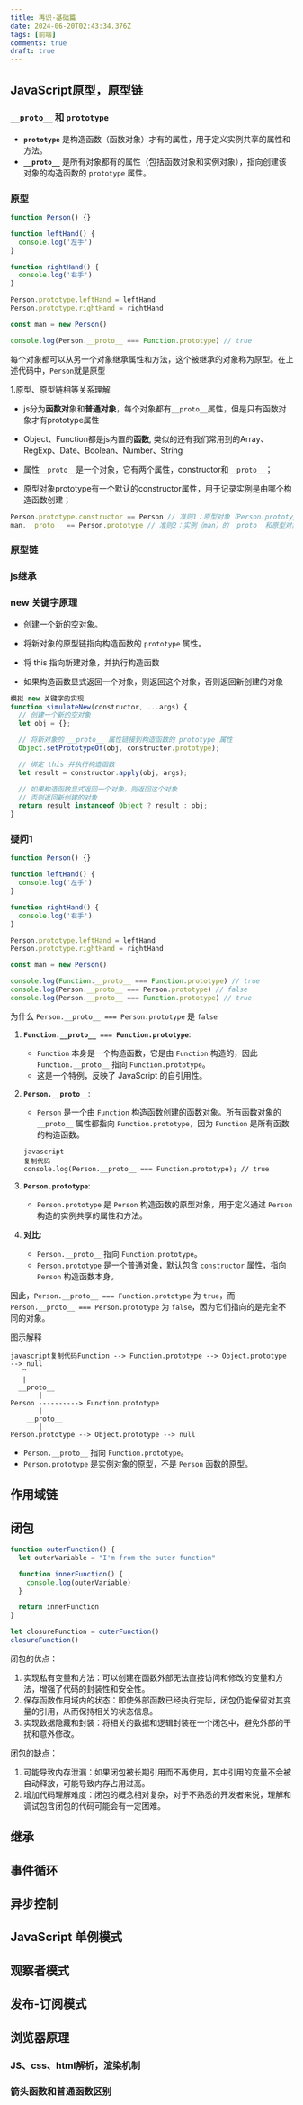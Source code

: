 ```yaml
---
title: 再识·基础篇
date: 2024-06-20T02:43:34.376Z
tags: [前端]
comments: true
draft: true
---
```


## JavaScript原型，原型链

### `__proto__` 和 `prototype`

- **`prototype`** 是构造函数（函数对象）才有的属性，用于定义实例共享的属性和方法。
- **`__proto__`** 是所有对象都有的属性（包括函数对象和实例对象），指向创建该对象的构造函数的 `prototype` 属性。

### 原型

```js
function Person() {}

function leftHand() {
  console.log('左手')
}

function rightHand() {
  console.log('右手')
}

Person.prototype.leftHand = leftHand
Person.prototype.rightHand = rightHand

const man = new Person()

console.log(Person.__proto__ === Function.prototype) // true
```

每个对象都可以从另一个对象继承属性和方法，这个被继承的对象称为原型。在上述代码中，`Person`就是原型

1.原型、原型链相等关系理解

- js分为**函数对**象和**普通对象**，每个对象都有`__proto__`属性，但是只有函数对象才有prototype属性

- Object、Function都是js内置的**函数**, 类似的还有我们常用到的Array、RegExp、Date、Boolean、Number、String
- 属性`__proto__`是一个对象，它有两个属性，constructor和`__proto__`；
- 原型对象prototype有一个默认的constructor属性，用于记录实例是由哪个构造函数创建；

```js
Person.prototype.constructor == Person // 准则1：原型对象（Person.prototype）的constructor指向构造函数本身
man.__proto__ == Person.prototype // 准则2：实例（man）的__proto__和原型对象指向同一个地方
```

### 原型链

### js继承

### new 关键字原理

- 创建一个新的空对象。

- 将新对象的原型链指向构造函数的 `prototype` 属性。

- 将 this 指向新建对象，并执行构造函数

- 如果构造函数显式返回一个对象，则返回这个对象，否则返回新创建的对象

```js
模拟 new 关键字的实现
function simulateNew(constructor, ...args) {
  // 创建一个新的空对象
  let obj = {};

  // 将新对象的 __proto__ 属性链接到构造函数的 prototype 属性
  Object.setPrototypeOf(obj, constructor.prototype);

  // 绑定 this 并执行构造函数
  let result = constructor.apply(obj, args);

  // 如果构造函数显式返回一个对象，则返回这个对象
  // 否则返回新创建的对象
  return result instanceof Object ? result : obj;
}
```

### 疑问1

```js
function Person() {}

function leftHand() {
  console.log('左手')
}

function rightHand() {
  console.log('右手')
}

Person.prototype.leftHand = leftHand
Person.prototype.rightHand = rightHand

const man = new Person()

console.log(Function.__proto__ === Function.prototype) // true
console.log(Person.__proto__ === Person.prototype) // false
console.log(Person.__proto__ === Function.prototype) // true
```

为什么 `Person.__proto__ === Person.prototype` 是 `false`

1. **`Function.__proto__ === Function.prototype`**:

   - `Function` 本身是一个构造函数，它是由 `Function` 构造的，因此 `Function.__proto__` 指向 `Function.prototype`。
   - 这是一个特例，反映了 JavaScript 的自引用性。

2. **`Person.__proto__`**:

   - `Person` 是一个由 `Function` 构造函数创建的函数对象。所有函数对象的 `__proto__` 属性都指向 `Function.prototype`，因为 `Function` 是所有函数的构造函数。

   ```
   javascript
   复制代码
   console.log(Person.__proto__ === Function.prototype); // true
   ```

3. **`Person.prototype`**:

   - `Person.prototype` 是 `Person` 构造函数的原型对象，用于定义通过 `Person` 构造的实例共享的属性和方法。

4. **对比**:

   - `Person.__proto__` 指向 `Function.prototype`。
   - `Person.prototype` 是一个普通对象，默认包含 `constructor` 属性，指向 `Person` 构造函数本身。

因此，`Person.__proto__ === Function.prototype` 为 `true`，而 `Person.__proto__ === Person.prototype` 为 `false`，因为它们指向的是完全不同的对象。

图示解释

```
javascript复制代码Function --> Function.prototype --> Object.prototype --> null
   ^
   |
  __proto__
       |
Person ----------> Function.prototype
       |
    __proto__
       |
Person.prototype --> Object.prototype --> null
```

- `Person.__proto__` 指向 `Function.prototype`。
- `Person.prototype` 是实例对象的原型，不是 `Person` 函数的原型。

###

## 作用域链

## 闭包

```javascript
function outerFunction() {
  let outerVariable = "I'm from the outer function"

  function innerFunction() {
    console.log(outerVariable)
  }

  return innerFunction
}

let closureFunction = outerFunction()
closureFunction()
```

闭包的优点：

1. 实现私有变量和方法：可以创建在函数外部无法直接访问和修改的变量和方法，增强了代码的封装性和安全性。
2. 保存函数作用域内的状态：即使外部函数已经执行完毕，闭包仍能保留对其变量的引用，从而保持相关的状态信息。
3. 实现数据隐藏和封装：将相关的数据和逻辑封装在一个闭包中，避免外部的干扰和意外修改。

闭包的缺点：

1. 可能导致内存泄漏：如果闭包被长期引用而不再使用，其中引用的变量不会被自动释放，可能导致内存占用过高。
2. 增加代码理解难度：闭包的概念相对复杂，对于不熟悉的开发者来说，理解和调试包含闭包的代码可能会有一定困难。

## 继承

## 事件循环

## 异步控制

## JavaScript 单例模式

## 观察者模式

## 发布-订阅模式

## 浏览器原理

### JS、css、html解析，渲染机制

### 箭头函数和普通函数区别
